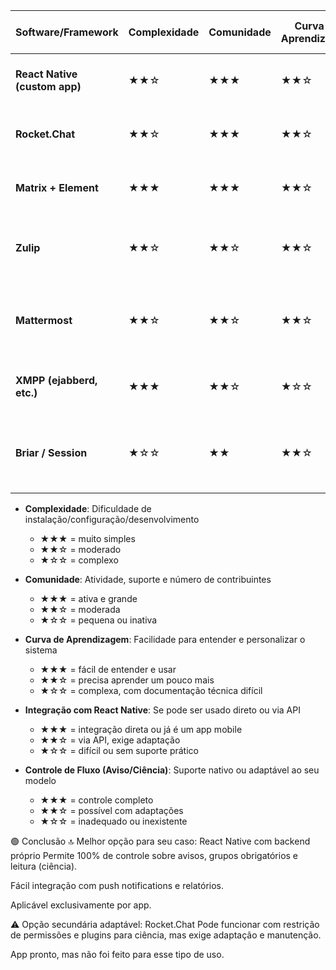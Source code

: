 | Software/Framework          | Complexidade | Comunidade | Curva de Aprendizagem | Integração com React Native | Controle de Fluxo (Aviso/Ciência) | Observações Relevantes                                  |
|----------------------------|--------------|------------|------------------------|-----------------------------|-----------------------------------|---------------------------------------------------------|
| **React Native (custom app)** | ★★☆         | ★★★       | ★★☆                   | ★★★                        | ★★★                             | 100% sob seu controle. Ideal para seu objetivo.         |
| **Rocket.Chat**             | ★★☆         | ★★★       | ★★☆                   | ★★☆ *(via API ou app oficial)* | ★★☆ *(com bot/plugin)*           | Plataforma robusta, exige adaptação para seu fluxo.     |
| **Matrix + Element**        | ★★★         | ★★★       | ★★☆                   | ★★☆ *(via SDKs JS/React)*     | ★☆☆ *(sem suporte direto a ciência)* | Complexo e descentralizado. Pouco aderente ao seu caso. |
| **Zulip**                   | ★★☆         | ★★☆       | ★★☆                   | ★☆☆ *(sem app dedicado)*       | ★☆☆ *(sem ciência nativa)*       | Ideal para discussão técnica, não para avisos unilaterais. |
| **Mattermost**              | ★★☆         | ★★☆       | ★★☆                   | ★★☆ *(SDK e app nativo)*       | ★☆☆ *(sem ciência nativa)*       | Pensado para chat corporativo. Pouca aderência direta.  |
| **XMPP (ejabberd, etc.)**   | ★★★         | ★★☆       | ★☆☆                   | ★☆☆ *(via Smack ou wrappers)*  | ★☆☆ *(sem ciência nativa)*       | Alta flexibilidade técnica, mas exige muito esforço.     |
| **Briar / Session**         | ★☆☆         | ★★        | ★★☆                   | ★☆☆ *(Android only / limitado)* | ★☆☆                             | App seguro P2P, sem backend controlável. Limitado demais.|


- **Complexidade**: Dificuldade de instalação/configuração/desenvolvimento
  - ★★★ = muito simples
  - ★★☆ = moderado
  - ★☆☆ = complexo

- **Comunidade**: Atividade, suporte e número de contribuintes
  - ★★★ = ativa e grande
  - ★★☆ = moderada
  - ★☆☆ = pequena ou inativa

- **Curva de Aprendizagem**: Facilidade para entender e personalizar o sistema
  - ★★★ = fácil de entender e usar
  - ★★☆ = precisa aprender um pouco mais
  - ★☆☆ = complexa, com documentação técnica difícil

- **Integração com React Native**: Se pode ser usado direto ou via API
  - ★★★ = integração direta ou já é um app mobile
  - ★★☆ = via API, exige adaptação
  - ★☆☆ = difícil ou sem suporte prático

- **Controle de Fluxo (Aviso/Ciência)**: Suporte nativo ou adaptável ao seu modelo
  - ★★★ = controle completo
  - ★★☆ = possível com adaptações
  - ★☆☆ = inadequado ou inexistente

🟢 Conclusão
🔝 Melhor opção para seu caso: React Native com backend próprio
Permite 100% de controle sobre avisos, grupos obrigatórios e leitura (ciência).

Fácil integração com push notifications e relatórios.

Aplicável exclusivamente por app.

⚠️ Opção secundária adaptável: Rocket.Chat
Pode funcionar com restrição de permissões e plugins para ciência, mas exige adaptação e manutenção.

App pronto, mas não foi feito para esse tipo de uso.
